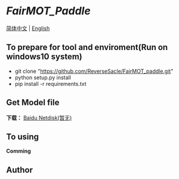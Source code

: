 **_FairMOT_Paddle_**
===
[简体中文](https://github.com/ReverseSacle/FairMOT_paddle/blob/main/README.md) | [English](https://github.com/ReverseSacle/FairMOT_paddle/blob/main/README_en.md)


To prepare for tool and enviroment(Run on windows10 system)
---
* git clone "https://github.com/ReverseSacle/FairMOT_paddle.git"
* python setup.py install
* pip install -r requirements.txt

Get Model file
---
**下载：** [Baidu Netdisk(暂无)]()

To using
---
**Comming**

Author
---
